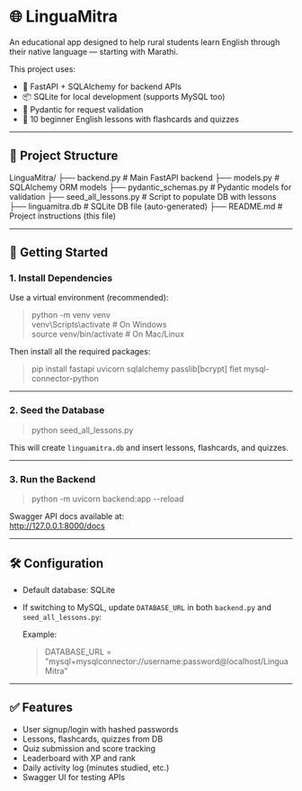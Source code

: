 # 🌐 LinguaMitra

An educational app designed to help rural students learn English through their native language — starting with Marathi.

This project uses:
- 🧠 FastAPI + SQLAlchemy for backend APIs
- 📦 SQLite for local development (supports MySQL too)
- 🧪 Pydantic for request validation
- 📘 10 beginner English lessons with flashcards and quizzes

---

## 📁 Project Structure

LinguaMitra/
├── backend.py              # Main FastAPI backend
├── models.py               # SQLAlchemy ORM models
├── pydantic_schemas.py     # Pydantic models for validation
├── seed_all_lessons.py     # Script to populate DB with lessons
├── linguamitra.db          # SQLite DB file (auto-generated)
├── README.md               # Project instructions (this file)

---

## 🚀 Getting Started

### 1. Install Dependencies

Use a virtual environment (recommended):

> python -m venv venv  
> venv\Scripts\activate   # On Windows  
> source venv/bin/activate  # On Mac/Linux

Then install all the required packages:

> pip install fastapi uvicorn sqlalchemy passlib[bcrypt] flet mysql-connector-python

---

### 2. Seed the Database

> python seed_all_lessons.py

This will create `linguamitra.db` and insert lessons, flashcards, and quizzes.

---

### 3. Run the Backend

> python -m uvicorn backend:app --reload

Swagger API docs available at:  
http://127.0.0.1:8000/docs

---


## 🛠 Configuration

- Default database: SQLite  
- If switching to MySQL, update `DATABASE_URL` in both `backend.py` and `seed_all_lessons.py`:

  Example:

  > DATABASE_URL = "mysql+mysqlconnector://username:password@localhost/LinguaMitra"

---

## ✅ Features

- User signup/login with hashed passwords
- Lessons, flashcards, quizzes from DB
- Quiz submission and score tracking
- Leaderboard with XP and rank
- Daily activity log (minutes studied, etc.)
- Swagger UI for testing APIs






